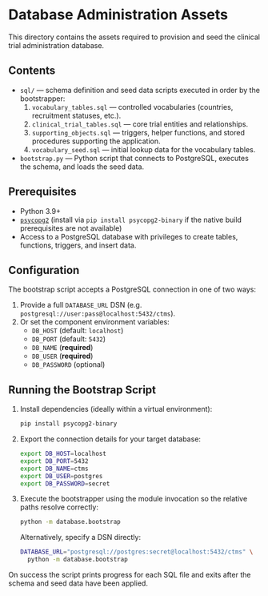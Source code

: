 # Database Administration Assets

This directory contains the assets required to provision and seed the
clinical trial administration database.

## Contents

- `sql/` — schema definition and seed data scripts executed in order by the
  bootstrapper:
  1. `vocabulary_tables.sql` — controlled vocabularies (countries,
     recruitment statuses, etc.).
  2. `clinical_trial_tables.sql` — core trial entities and relationships.
  3. `supporting_objects.sql` — triggers, helper functions, and stored
     procedures supporting the application.
  4. `vocabulary_seed.sql` — initial lookup data for the vocabulary tables.
- `bootstrap.py` — Python script that connects to PostgreSQL, executes the
  schema, and loads the seed data.

## Prerequisites

- Python 3.9+
- [`psycopg2`](https://www.psycopg.org/docs/install.html) (install via
  `pip install psycopg2-binary` if the native build prerequisites are not
  available)
- Access to a PostgreSQL database with privileges to create tables,
  functions, triggers, and insert data.

## Configuration

The bootstrap script accepts a PostgreSQL connection in one of two ways:

1. Provide a full `DATABASE_URL` DSN (e.g. `postgresql://user:pass@localhost:5432/ctms`).
2. Or set the component environment variables:
   - `DB_HOST` (default: `localhost`)
   - `DB_PORT` (default: `5432`)
   - `DB_NAME` (**required**)
   - `DB_USER` (**required**)
   - `DB_PASSWORD` (optional)

## Running the Bootstrap Script

1. Install dependencies (ideally within a virtual environment):

   ```bash
   pip install psycopg2-binary
   ```

2. Export the connection details for your target database:

   ```bash
   export DB_HOST=localhost
   export DB_PORT=5432
   export DB_NAME=ctms
   export DB_USER=postgres
   export DB_PASSWORD=secret
   ```

3. Execute the bootstrapper using the module invocation so the relative paths
   resolve correctly:

   ```bash
   python -m database.bootstrap
   ```

   Alternatively, specify a DSN directly:

   ```bash
   DATABASE_URL="postgresql://postgres:secret@localhost:5432/ctms" \
     python -m database.bootstrap
   ```

On success the script prints progress for each SQL file and exits after the
schema and seed data have been applied.


